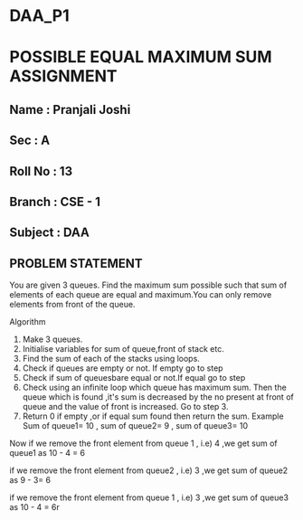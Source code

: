 # DAA_P1
# POSSIBLE EQUAL MAXIMUM SUM ASSIGNMENT
## Name : Pranjali Joshi
## Sec : A
## Roll No : 13
## Branch : CSE - 1
## Subject : DAA
## PROBLEM STATEMENT
You are given 3 queues. Find the maximum sum possible such that sum of elements of each queue are equal and maximum.You can only remove elements from front of the queue.

Algorithm
1. Make 3 queues.
2. Initialise variables for sum of queue,front of stack etc.
3. Find the sum of each of the stacks using loops.
4. Check if queues are empty or not. If empty go to step
5. Check if sum of queuesbare equal or not.If equal go to step
6. Check using an infinite loop which queue has maximum sum. Then the queue which is found ,it's sum is decreased by the no present at front of queue and the value of front is increased. Go to step 3.
7. Return 0 if empty ,or if equal sum found then return the sum.
Example
Sum of queue1= 10 , sum of queue2= 9 , sum of queue3= 10

Now if we remove the front element from queue 1 , i.e) 4 ,we get sum of queue1 as 10 - 4 = 6

if we remove the front element from queue2 , i.e) 3 ,we get sum of queue2 as 9 - 3= 6

if we remove the front element from queue 1 , i.e) 3 ,we get sum of queue3 as 10 - 4 = 6r
